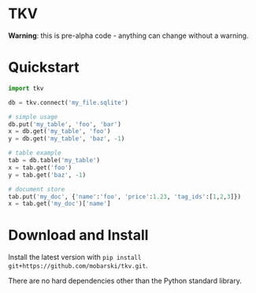 # TKV

**Warning**: this is pre-alpha code - anything can change without a warning.

# Quickstart

```python
import tkv

db = tkv.connect('my_file.sqlite')

# simple usage
db.put('my_table', 'foo', 'bar')
x = db.get('my_table', 'foo')
y = db.get('my_table', 'baz', -1)

# table example
tab = db.table('my_table')
x = tab.get('foo')
y = tab.get('baz', -1)

# document store
tab.put('my_doc', {'name':'foo', 'price':1.23, 'tag_ids':[1,2,3]})
x = tab.get('my_doc')['name']
``` 

# Download and Install

Install the latest version with `pip install git+https://github.com/mobarski/tkv.git`.

There are no hard dependencies other than the Python standard library.
